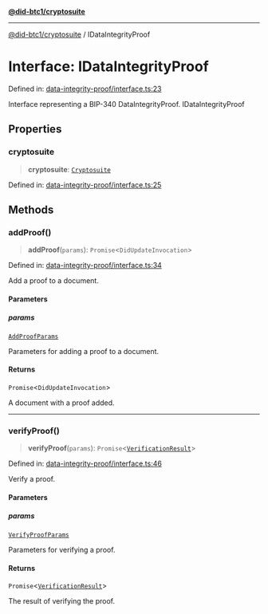 [**@did-btc1/cryptosuite**](../README.md)

***

[@did-btc1/cryptosuite](../globals.md) / IDataIntegrityProof

# Interface: IDataIntegrityProof

Defined in: [data-integrity-proof/interface.ts:23](https://github.com/dcdpr/did-btc1-js/blob/751aedd75738c26882a2149e644ae32b9e424707/packages/cryptosuite/src/data-integrity-proof/interface.ts#L23)

Interface representing a BIP-340 DataIntegrityProof.
 IDataIntegrityProof

## Properties

### cryptosuite

> **cryptosuite**: [`Cryptosuite`](../classes/Cryptosuite.md)

Defined in: [data-integrity-proof/interface.ts:25](https://github.com/dcdpr/did-btc1-js/blob/751aedd75738c26882a2149e644ae32b9e424707/packages/cryptosuite/src/data-integrity-proof/interface.ts#L25)

## Methods

### addProof()

> **addProof**(`params`): `Promise`\<`DidUpdateInvocation`\>

Defined in: [data-integrity-proof/interface.ts:34](https://github.com/dcdpr/did-btc1-js/blob/751aedd75738c26882a2149e644ae32b9e424707/packages/cryptosuite/src/data-integrity-proof/interface.ts#L34)

Add a proof to a document.

#### Parameters

##### params

[`AddProofParams`](../type-aliases/AddProofParams.md)

Parameters for adding a proof to a document.

#### Returns

`Promise`\<`DidUpdateInvocation`\>

A document with a proof added.

***

### verifyProof()

> **verifyProof**(`params`): `Promise`\<[`VerificationResult`](VerificationResult.md)\>

Defined in: [data-integrity-proof/interface.ts:46](https://github.com/dcdpr/did-btc1-js/blob/751aedd75738c26882a2149e644ae32b9e424707/packages/cryptosuite/src/data-integrity-proof/interface.ts#L46)

Verify a proof.

#### Parameters

##### params

[`VerifyProofParams`](VerifyProofParams.md)

Parameters for verifying a proof.

#### Returns

`Promise`\<[`VerificationResult`](VerificationResult.md)\>

The result of verifying the proof.
